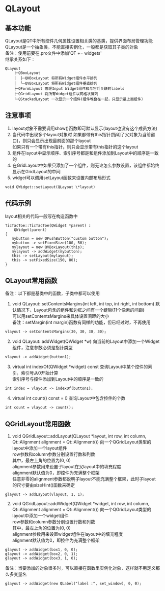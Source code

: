 # QLayout

## 基本功能
QLayout是QT中所有控件几何属性设置相关类的基类，提供界面布局管理功能  
QLayout是一个抽象类，不能直接实例化，一般都是获取其子类的对象  
备注：使用前要在.pro文件中添加'QT += widgets'  
继承关系如下：  
```
QLayout
	├─QBoxLayout
	│  ├─QHBoxLayout 将所有Widget组件水平排列
	│  └─QVBoxLayout 将所有Widget组件垂直排列
	├─QFormLayout 管理Input Widget组件和与它们关联的labels
	├─QGridLayout 将所有Widget组件以网格状排列
	└─QStackedLayout 一次显示一个组件(组件堆叠在一起，只显示最上面组件)
```


## 注意事项
1. layout对象不需要调用show()函数即可默认显示(layout也没有这个成员方法)
2. 当代码中出现多个layout对象时
如果都带有this指针(指明了父对象为当前窗口)，则只会显示出现最前面的那个layout  
如果只有一个带有this指针，则只会显示带有this指针的这个layout  
3. 组件在layout中显示顺序、索引序号都是和组件添加到Layout中的顺序是一致的  
4. 在GridLayout中如果只添加了一个组件，则无论怎么参数设置，该组件都始终显示在GridLayout的中间  
5. widget可以调用setLayout函数来设置内部布局形式  
```
void QWidget::setLayout(QLayout \*layout)
```


## 代码示例
layout相关的代码一般写在构造函数中  
```
TicTacToe::TicTacToe(QWidget *parent) :
    QWidget(parent)
{
   mybutton = new QPushButton("custom button");
   mybutton -> setFixedSize(100, 50);
   mylayout = new QVBoxLayout(this);
   mylayout -> addWidget(mybutton);
   this -> setLayout(mylayout);
   this -> setFixedSize(150, 80);
}
```


## QLayout常用函数
备注：以下都是基类中的函数，子类中都可以使用  
1. void QLayout::setContentsMargins(int left, int top, int right, int bottom)
默认情况下，Layout包含的组件和边框之间有一个缝隙(11个像素的间距)  
可以用setContentsMargins来具体设置间距的大小  
备注：setMargin(int margin)函数有同样的功能，但已经过时，不再使用  
```
vlayout -> setContentsMargins(30, 30, 30, 30);
```
2. void QLayout::addWidget(QWidget \*w)
向当前的Layout中添加一个Widget组件，注意参数必须是指针类型  
```
vlayout -> addWidget(button1);
```
3. virtual int indexOf(QWidget \*widget) const
查询Layout中某个控件的索引，索引号从0开始计算  
索引序号与控件添加到Layout中的顺序是一致的  
```
int index = vlayout -> indexOf(button1);
```
4. virtual int count() const = 0
查询Layout中包含控件的个数
```
int count = vlayout -> count();
```


## QGridLayout常用函数
1. void QGridLayout::addLayout(QLayout \*layout, int row, int column, Qt::Alignment alignment = Qt::Alignment())
向一个QGridLayout类型的layout中添加一个layout组件  
row参数和column参数分别设置行数和列数  
其中，最左上角的位置为(0, 0)  
alignment参数用来设置子layout在父layout中的填充程度  
alignment默认值为0，即控件为充满整个框架  
任意非零的alignment参数都说明子layout不能充满整个框架，此时子layout的尺寸要由sizeHint()函数来确定  
```
glayout -> addLayout(vlayout, 1, 1);
```
2. void QGridLayout::addWidget(QWidget \*widget, int row, int column, Qt::Alignment alignment = Qt::Alignment())
向一个QGridLayout类型的layout中添加一个widget组件  
row参数和column参数分别设置行数和列数  
其中，最左上角的位置为(0, 0)  
alignment参数用来设置widget组件在layout中的填充程度  
alignment默认值为0，即控件为充满整个框架  
```
glayout -> addWidget(box1, 0, 0);
glayout -> addWidget(box2, 0, 1);
glayout -> addWidget(box3, 1, 0);
```
备注：当要添加的对象很多时，可以直接在函数里实例化对象，这样就不用定义那么多变量名  
```
glayout -> addWidget(new QLabel("label :", set_window), 0, 0);
```

